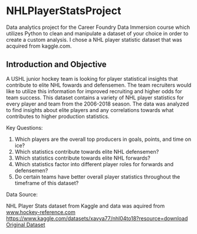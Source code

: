 # NHLPlayerStatsProject
Data analytics project for the Career Foundry Data Immersion course which utilizes Python to clean and manipulate a dataset of your choice in order to create a custom analysis. I chose a NHL player statistic dataset that was acquired from kaggle.com.
## Introduction and Objective
A USHL junior hockey team is looking for player statistical insights that contribute to elite NHL fowards and defensemen. The team recruiters would like to utilize this information for improved recruiting and higher odds for team success. This dataset contains a variety of NHL player statistics for every player and team from the 2006-2018 season. The data was analyzed to find insights about elite players and any correlations towards what contributes to higher production statistics. 

Key Questions:

1) Which players are the overall top producers in goals, points, and time on ice?
2) Which statistics contribute towards elite NHL defensemen?
3) Which statistics contribute towards elite NHL forwards?
4) Which statistics factor into different player roles for forwards and defensemen?
5) Do certain teams have better overall player statistics throughout the timeframe of this dataset?

Data Source:

NHL Player Stats dataset from Kaggle and data was aquired from www.hockey-reference.com
https://www.kaggle.com/datasets/xavya77/nhl04to18?resource=download
[Original Dataset](https://www.kaggle.com/datasets/xavya77/nhl04to18/download?datasetVersionNumber=2)
